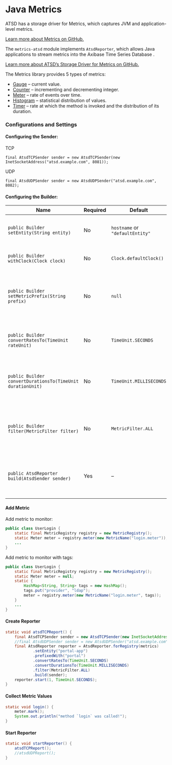 # Java Metrics

ATSD has a storage driver for Metrics, which captures JVM and application-level metrics.

[Learn more about Metrics on GitHub.](https://github.com/dropwizard/metrics)

The `metrics-atsd` module implements `AtsdReporter`, which allows Java applications to stream metrics into the Axibase Time Series Database .

[Learn more about ATSD’s Storage Driver for Metrics on GitHub.](https://github.com/axibase/metrics-atsd)

The Metrics library provides 5 types of metrics:


- [Gauge](https://dropwizard.github.io/metrics/3.1.0/getting-started/#gauges) – current value.
- [Counter](https://dropwizard.github.io/metrics/3.1.0/getting-started/#counters) – incrementing and decrementing integer.
- [Meter](https://dropwizard.github.io/metrics/3.1.0/getting-started/#meters) – rate of events over time.
- [Histogram](https://dropwizard.github.io/metrics/3.1.0/getting-started/#histograms) – statistical distribution of values.
- [Timer](https://dropwizard.github.io/metrics/3.1.0/getting-started/#timers) – rate at which the method is invoked and the distribution of its duration.


### Configurations and Settings

#### Configuring the Sender:

TCP

```
final AtsdTCPSender sender = new AtsdTCPSender(new InetSocketAddress("atsd.example.com", 8081));
```

UDP

```
final AtsdUDPSender sender = new AtsdUDPSender("atsd.example.com", 8082);
```

#### Configuring the Builder:

| Name | Required | Default | Description | 
| --- | --- | --- | --- | 
|  <p>`public Builder setEntity(String entity)`</p>  |  <p>No</p>  |  <p>`hostname` or `"defaultEntity"`</p>  |  <p>Application name or hostname.</p>  | 
|  <p>`public Builder withClock(Clock clock)`</p>  |  <p>No</p>  |  <p>`Clock.defaultClock()`</p>  |  <p>Clock instance.</p>  | 
|  <p>`public Builder setMetricPrefix(String prefix)`</p>  |  <p>No</p>  |  <p>`null`</p>  |  <p>Prefix metric names with the specified string.</p>  | 
|  <p>`public Builder convertRatesTo(TimeUnit rateUnit)`</p>  |  <p>No</p>  |  <p>`TimeUnit.SECONDS`</p>  |  <p>Convert rates to the specified period.</p>  | 
|  <p>`public Builder convertDurationsTo(TimeUnit durationUnit)`</p>  |  <p>No</p>  |  <p>`TimeUnit.MILLISECONDS`</p>  |  <p>Convert durations to the specified period.</p>  | 
|  <p>`public Builder filter(MetricFilter filter)`</p>  |  <p>No</p>  |  <p>`MetricFilter.ALL`</p>  |  <p>Only report metrics matching the specified filter.</p>  | 
|  <p>`public AtsdReporter build(AtsdSender sender)`</p>  |  <p>Yes</p>  |  <p>–</p>  |  <p>Sending metrics using the specified AtsdSender.</p>  | 


#### Add Metric

Add metric to monitor:

```java
public class UserLogin {
    static final MetricRegistry registry = new MetricRegistry();
    static Meter meter = registry.meter(new MetricName("login.meter"));;
    ...
}
```

Add metric to monitor with tags:

```java
public class UserLogin {
    static final MetricRegistry registry = new MetricRegistry();
    static Meter meter = null;
    static {
        HashMap<String, String> tags = new HashMap();
        tags.put("provider", "ldap");
        meter = registry.meter(new MetricName("login.meter", tags));
    }
    ...
}
```

#### Create Reporter

```java
static void atsdTCPReport() {
    final AtsdTCPSender sender = new AtsdTCPSender(new InetSocketAddress("atsd.example.com", 8081));
    //final AtsdUDPSender sender = new AtsdUDPSender("atsd.example.com", 8082);
    final AtsdReporter reporter = AtsdReporter.forRegistry(metrics)
            .setEntity("portal-app")
            .prefixedWith("portal")
            .convertRatesTo(TimeUnit.SECONDS)
            .convertDurationsTo(TimeUnit.MILLISECONDS)
            .filter(MetricFilter.ALL)
            .build(sender);
    reporter.start(1, TimeUnit.SECONDS);
}
```

#### Collect Metric Values

```java
static void login() {
    meter.mark();
    System.out.println("method `login` was called!");
}
```

#### Start Reporter

```java
static void startReporter() {
    atsdTCPReport();
    //atsdUDPReport();
}
```

